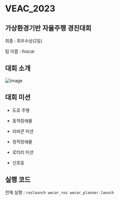 # VEAC_2023

## 가상환경기반 자율주행 경진대회

최종 : 최우수상(2등)

팀 이름 : foscar

## 대회 소개

![image](https://user-images.githubusercontent.com/39543006/221896235-e112e814-9926-4ac1-ac84-adcc859ba629.png)

## 대회 미션

- 도로 주행

- 동적장애물

- 라바콘 미션

- 정적장애물

- 로터리 미션

- 신호등

## 실행 코드

전체 실행 : `roslaunch wecar_ros wecar_planner.launch`
